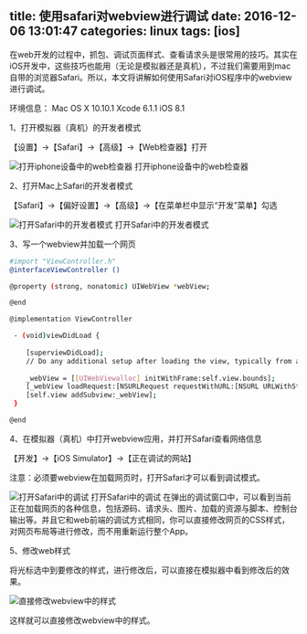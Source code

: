 title: 使用safari对webview进行调试
date: 2016-12-06 13:01:47
categories: linux
tags: [ios]
---

在web开发的过程中，抓包、调试页面样式、查看请求头是很常用的技巧。其实在iOS开发中，这些技巧也能用（无论是模拟器还是真机），不过我们需要用到mac自带的浏览器Safari。所以，本文将讲解如何使用Safari对iOS程序中的webview进行调试。


环境信息：
Mac OS X 10.10.1
Xcode 6.1.1
iOS 8.1


1、打开模拟器（真机）的开发者模式

【设置】->【Safari】->【高级】->【Web检查器】打开

![打开iphone设备中的web检查器](https://static.verycloud.cn/sites/default/files/images/ios-user-safari-debug-webview-4.png)
打开iphone设备中的web检查器

2、打开Mac上Safari的开发者模式

【Safari】->【偏好设置】->【高级】->【在菜单栏中显示“开发”菜单】勾选

![打开Safari中的开发者模式](https://static.verycloud.cn/sites/default/files/images/ios-user-safari-debug-webview-2.png)
打开Safari中的开发者模式

3、写一个webview并加载一个网页

```bash
#import "ViewController.h"
@interfaceViewController ()

@property (strong, nonatomic) UIWebView *webView;

@end

@implementation ViewController

 - (void)viewDidLoad {
    
    [superviewDidLoad];
    // Do any additional setup after loading the view, typically from a nib.
    
    _webView = [[UIWebViewalloc] initWithFrame:self.view.bounds];
    [_webView loadRequest:[NSURLRequest requestWithURL:[NSURL URLWithString:@"http://www.baidu.com"]]];
    [self.view addSubview:_webView];
 }

@end
```

4、在模拟器（真机）中打开webview应用，并打开Safari查看网络信息

【开发】->【iOS Simulator】->【正在调试的网站】

注意：必须要webview在加载网页时，打开Safari才可以看到调试模式。


![打开Safari中的调试](https://static.verycloud.cn/sites/default/files/images/ios-user-safari-debug-webview-6.png)
打开Safari中的调试
在弹出的调试窗口中，可以看到当前正在加载网页的各种信息，包括源码、请求头、图片、加载的资源与脚本、控制台输出等。并且它和web前端的调试方式相同，你可以直接修改网页的CSS样式，对网页布局等进行修改，而不用重新运行整个App。

5、修改web样式

将光标选中到要修改的样式，进行修改后，可以直接在模拟器中看到修改后的效果。

![直接修改webview中的样式](https://static.verycloud.cn/sites/default/files/images/ios-user-safari-debug-webview-3.png)

这样就可以直接修改webview中的样式。
